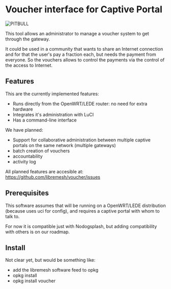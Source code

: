 # Voucher interface for Captive Portal

![PITBULL](https://j.gifs.com/X6vnX8.gif)

This tool allows an administrator to manage a voucher system to get through the gateway.

It could be used in a community that wants to share an Internet connection and for that the user's pay a fraction each, but needs the payment from everyone. So the vouchers allows to control the payments via the control of the access to Internet.

## Features

This are the currently implemented features:
  * Runs directly from the OpenWRT/LEDE router: no need for extra hardware
  * Integrates it's administration with LuCI
  * Has a command-line interface

We have planned:
  * Support for collaborative administration between multiple captive portals on the same network (multiple gateways)
  * batch creation of vouchers
  * accountability
  * activity log

All planned features are accesible at: https://github.com/libremesh/voucher/issues

## Prerequisites

This software assumes that will be running on a OpenWRT/LEDE distribution (because uses uci for config), and requires a captive portal with whom to talk to.

For now it is compatible just with Nodogsplash, but adding compatibility with others is on our roadmap.

## Install

Not clear yet, but would be something like:
  * add the libremesh software feed to opkg
  * opkg install <captive portal>
  * opkg install voucher

